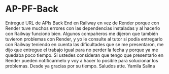 # AP-PF-Back
Entregué URL de APIs Back End en Railway en vez de Render porque con Render tuve muchos errores con las dependencias instaladas y al hacerlo con Railway funcionó bien. Algunos compañeros
 me dijeron que también tuvieron problemas con Render, y yo le consulte al tutor si podía entregarlo con Railway teniendo en cuenta las dificultades que se me presentaron, me dijo que entregue el trabajo igual para no perder la fecha y porque ya me quedaba poco tiempo.
Si ustedes consideran que tengo que presentarlo en Render pueden notificarmelo y voy a hacer lo posible para solucionar los problemas. Desde ya gracias por su tiempo.
Saludos atte. Yamila Salina
